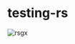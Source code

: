 # testing-rs

![rsgx](https://github.com/sammyne/rust-std-candidates/workflows/rust/badge.svg?branch=master)